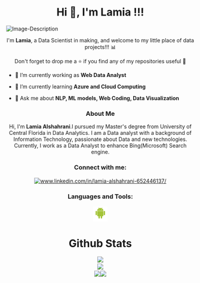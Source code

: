<h1 align="center">Hi 👋, I'm Lamia !!!</h1>

<p align="center">

![Image-Description](https://i.pinimg.com/originals/92/a4/6b/92a46b0686ee6bd468c57364d1128bfc.gif)

<p align = "center">
  I'm <b>Lamia</b>, a Data Scientist in making, and welcome to my little place of data projects!!! 📊
</p> 
<p align = "center">
  Don't forget to drop me a ⭐ if you find any of my repositories useful 🥰
</p>


- 🔭 I’m currently working as **Web Data Analyst**

- 🌱 I’m currently learning **Azure and Cloud Computing**

- 💬 Ask me about **NLP, ML models, Web Coding, Data Visualization**




<h3 align="center">About Me</h3>
<p align="center">
  Hi, I'm <b>Lamia Alshahrani</b>.I pursued my Master's degree from University of Central Florida in Data Analytics. I am a Data analyst with a background of Information Technology, passionate about Data and new technologies. Currently, I work as a Data Analyst to enhance Bing(Microsoft) Search engine.
  </p>

<h3 align="center">Connect with me:</h3>
<p align="center">
<a href="https://www.linkedin.com/in/lamia-alshahrani-652446137/" target="blank"><img align="center" src="https://raw.githubusercontent.com/lamiaalsh/github-profile-readme-generator/master/src/images/icons/Social/linked-in-alt.svg" alt="www.linkedin.com/in/lamia-alshahrani-652446137/" height="30" width="40" /></a>
</p>

<h3 align="center">Languages and Tools:</h3>
<p align="center"> <a href="https://developer.android.com" target="_blank" rel="noreferrer"> <img src="https://raw.githubusercontent.com/devicons/devicon/master/icons/android/android-original-wordmark.svg" alt="android" width="40" height="40"/> </a> 
  

<h1 align="center">Github Stats</h1>
 <div align="center" >
<img width="43%" src="https://github-readme-stats.vercel.app/api?username=shrivishnu22&theme=tokyonight&show_icons=true"> <br>
 <img width="40%" src="https://github-readme-stats.vercel.app/api/top-langs/?username=shrivishnu22&layout=compact&theme=tokyonight">
</div> 
<div align="center">
 <img src="https://github-readme-streak-stats.herokuapp.com/?user=shrivishnu22")"><img src="https://activity-graph.herokuapp.com/graph?username=shrivishnu22&theme=tokyonight"></div>
